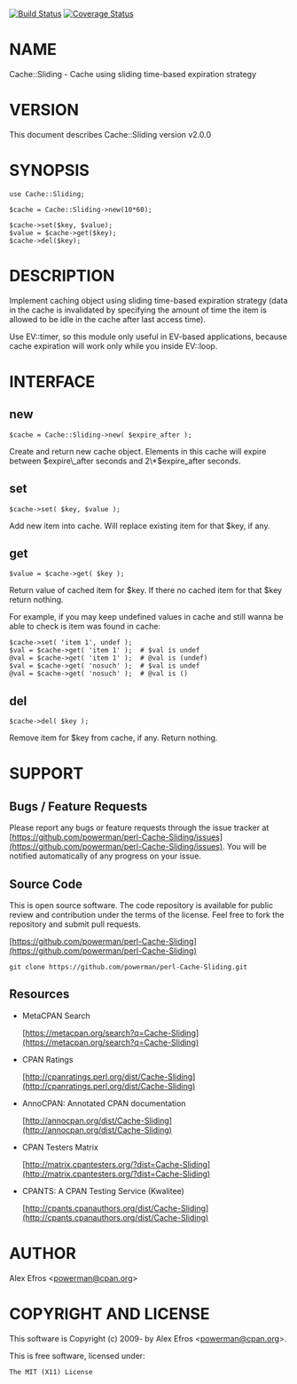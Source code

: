 [![Build Status](https://travis-ci.org/powerman/perl-Cache-Sliding.svg?branch=master)](https://travis-ci.org/powerman/perl-Cache-Sliding)
[![Coverage Status](https://coveralls.io/repos/powerman/perl-Cache-Sliding/badge.svg?branch=master)](https://coveralls.io/r/powerman/perl-Cache-Sliding?branch=master)

# NAME

Cache::Sliding - Cache using sliding time-based expiration strategy

# VERSION

This document describes Cache::Sliding version v2.0.0

# SYNOPSIS

    use Cache::Sliding;

    $cache = Cache::Sliding->new(10*60);

    $cache->set($key, $value);
    $value = $cache->get($key);
    $cache->del($key);

# DESCRIPTION

Implement caching object using sliding time-based expiration strategy
(data in the cache is invalidated by specifying the amount of time the
item is allowed to be idle in the cache after last access time).

Use EV::timer, so this module only useful in EV-based applications,
because cache expiration will work only while you inside EV::loop.

# INTERFACE 

## new

    $cache = Cache::Sliding->new( $expire_after );

Create and return new cache object. Elements in this cache will expire
between $expire\_after seconds and 2\*$expire\_after seconds.

## set

    $cache->set( $key, $value );

Add new item into cache. Will replace existing item for that $key, if any.

## get

    $value = $cache->get( $key );

Return value of cached item for $key. If there no cached item for that $key
return nothing.

For example, if you may keep undefined values in cache and still wanna be
able to check is item was found in cache:

    $cache->set( 'item 1', undef );
    $val = $cache->get( 'item 1' );  # $val is undef
    @val = $cache->get( 'item 1' );  # @val is (undef)
    $val = $cache->get( 'nosuch' );  # $val is undef
    @val = $cache->get( 'nosuch' );  # @val is ()

## del

    $cache->del( $key );

Remove item for $key from cache, if any. Return nothing.

# SUPPORT

## Bugs / Feature Requests

Please report any bugs or feature requests through the issue tracker
at [https://github.com/powerman/perl-Cache-Sliding/issues](https://github.com/powerman/perl-Cache-Sliding/issues).
You will be notified automatically of any progress on your issue.

## Source Code

This is open source software. The code repository is available for
public review and contribution under the terms of the license.
Feel free to fork the repository and submit pull requests.

[https://github.com/powerman/perl-Cache-Sliding](https://github.com/powerman/perl-Cache-Sliding)

    git clone https://github.com/powerman/perl-Cache-Sliding.git

## Resources

- MetaCPAN Search

    [https://metacpan.org/search?q=Cache-Sliding](https://metacpan.org/search?q=Cache-Sliding)

- CPAN Ratings

    [http://cpanratings.perl.org/dist/Cache-Sliding](http://cpanratings.perl.org/dist/Cache-Sliding)

- AnnoCPAN: Annotated CPAN documentation

    [http://annocpan.org/dist/Cache-Sliding](http://annocpan.org/dist/Cache-Sliding)

- CPAN Testers Matrix

    [http://matrix.cpantesters.org/?dist=Cache-Sliding](http://matrix.cpantesters.org/?dist=Cache-Sliding)

- CPANTS: A CPAN Testing Service (Kwalitee)

    [http://cpants.cpanauthors.org/dist/Cache-Sliding](http://cpants.cpanauthors.org/dist/Cache-Sliding)

# AUTHOR

Alex Efros &lt;powerman@cpan.org>

# COPYRIGHT AND LICENSE

This software is Copyright (c) 2009- by Alex Efros &lt;powerman@cpan.org>.

This is free software, licensed under:

    The MIT (X11) License
